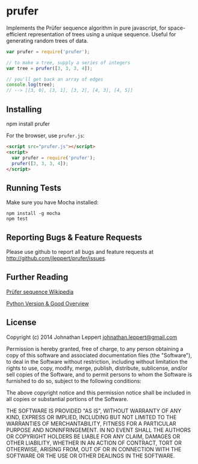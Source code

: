 prufer
======

Implements the Prüfer sequence algorithm in pure javascript, for space-efficient representation of trees using  a unique sequence. Useful for generating random trees of data.

```js
var prufer = require('prufer');

// to make a tree, supply a series of integers
var tree = prufer([3, 3, 3, 4]);

// you'll get back an array of edges
console.log(tree);
// --> [[3, 0], [3, 1], [3, 2], [4, 3], [4, 5]]
```

Installing
-------------

  npm install prufer
  
For the browser, use `prufer.js`:

```html
<script src="prufer.js"></script>
<script>
  var prufer = require('prufer');
  prufer([3, 3, 3, 4]);
</script>
```

Running Tests
-------------

Make sure you have Mocha installed:

    npm install -g mocha
    npm test

Reporting Bugs & Feature Requests
-------------
Please use github to report all bugs and feature requests at <http://github.com/jleppert/prufer/issues>.


Further Reading
-------------
[Prüfer sequence Wikipedia](http://en.wikipedia.org/wiki/Pr%C3%BCfer_sequence)

[Python Version & Good Overview](http://hamberg.no/erlend/posts/2010-11-06-prufer-sequence-compact-tree-representation.html)

License
-------------
Copyright (c) 2014 Johnathan Leppert <johnathan.leppert@gmail.com>

Permission is hereby granted, free of charge, to any person obtaining a copy of this software and associated documentation files (the "Software"), to deal in the Software without restriction, including without limitation the rights to use, copy, modify, merge, publish, distribute, sublicense, and/or sell copies of the Software, and to permit persons to whom the Software is furnished to do so, subject to the following conditions:

The above copyright notice and this permission notice shall be included in all copies or substantial portions of the Software.

THE SOFTWARE IS PROVIDED "AS IS", WITHOUT WARRANTY OF ANY KIND, EXPRESS OR IMPLIED, INCLUDING BUT NOT LIMITED TO THE WARRANTIES OF MERCHANTABILITY, FITNESS FOR A PARTICULAR PURPOSE AND NONINFRINGEMENT. IN NO EVENT SHALL THE AUTHORS OR COPYRIGHT HOLDERS BE LIABLE FOR ANY CLAIM, DAMAGES OR OTHER LIABILITY, WHETHER IN AN ACTION OF CONTRACT, TORT OR OTHERWISE, ARISING FROM, OUT OF OR IN CONNECTION WITH THE SOFTWARE OR THE USE OR OTHER DEALINGS IN THE SOFTWARE.
